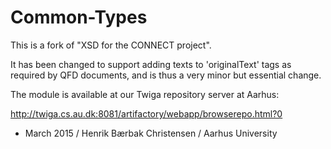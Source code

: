 # Common-Types
This is a fork of "XSD for the CONNECT project".

It has been changed to support adding texts to 'originalText' tags as
required by QFD documents, and is thus a very minor but essential change.

The module is available at our Twiga repository server at Aarhus:

  http://twiga.cs.au.dk:8081/artifactory/webapp/browserepo.html?0

- March 2015 / Henrik Bærbak Christensen / Aarhus University
